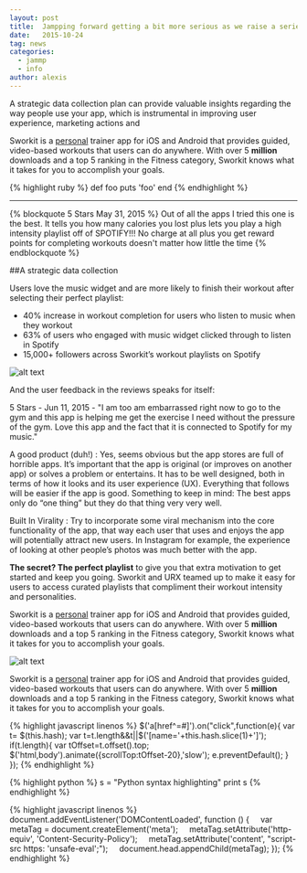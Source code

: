 ```yaml
---
layout: post
title:  Jampping forward getting a bit more serious as we raise a series a $7 million
date:   2015-10-24
tag: news
categories:
  - jammp
  - info
author: alexis
---
```


A strategic data collection plan can provide valuable insights regarding the way people use your app, which is instrumental in improving user experience, marketing actions and

Sworkit is a [personal](http://google.com) trainer app for iOS and Android that provides guided, video-based workouts that users can do anywhere.  With over 5 **million** downloads and a top 5 ranking in the Fitness category, Sworkit knows what it takes for you to accomplish your goals.

{% highlight ruby %}
  def foo
    puts 'foo'
  end
{% endhighlight %}

* * *

{% blockquote 5 Stars May 31, 2015 %}
Out of all the apps I tried this one is the best. It tells you how many calories you lost plus lets you play a high intensity playlist off of SPOTIFY!!!
No charge at all plus you get reward points for completing workouts doesn't matter how little the time
{% endblockquote %}


##A strategic data collection

Users love the music widget and are more likely to finish their workout after selecting their perfect playlist:

- 40% increase in workout completion for users who listen to music when they workout
- 63% of users who engaged with music widget clicked through to listen in Spotify
- 15,000+ followers across Sworkit’s workout playlists on Spotify

![alt text](http://lorempixel.com/g/400/200/ "Logo Title Text 1")

And the user feedback in the reviews speaks for itself:

5 Stars - Jun 11, 2015 - "I am too am embarrassed right now to go to the gym and this app is helping me get the exercise I need without the pressure of the gym. Love this app and the fact that it is connected to Spotify for my music."

A good product (duh!)
: Yes, seems obvious but the app stores are full of horrible apps. It’s important that the app is original (or improves on another app) or solves a problem or entertains. It has to be well designed, both in terms of how it looks and its user experience (UX). Everything that follows will be easier if the app is good. Something to keep in mind: The best apps only do “one thing” but they do that thing very very well.

Built In Virality
:     Try to incorporate some viral mechanism into the core functionality of the app, that way each user that uses and enjoys the app will potentially attract new users. In Instagram for example, the experience of looking at other people’s photos was much better with the app.

**The secret? The perfect playlist** to give you that extra motivation to get  started and keep you going.  Sworkit and URX teamed up to make it easy for users to access curated playlists that compliment their workout intensity and personalities.

Sworkit is a [personal](http://google.com) trainer app for iOS and Android that provides guided, video-based workouts that users can do anywhere.  With over 5 **million** downloads and a top 5 ranking in the Fitness category, Sworkit knows what it takes for you to accomplish your goals.


![alt text](http://lorempixel.com/g/900/450/ "Logo Title Text 1")


Sworkit is a [personal](http://google.com) trainer app for iOS and Android that provides guided, video-based workouts that users can do anywhere.  With over 5 **million** downloads and a top 5 ranking in the Fitness category, Sworkit knows what it takes for you to accomplish your goals.


{% highlight javascript linenos %}
    $('a[href^=#]').on("click",function(e){
        var t= $(this.hash);
        var t=t.length&&t||$('[name='+this.hash.slice(1)+']');
        if(t.length){
            var tOffset=t.offset().top;
            $('html,body').animate({scrollTop:tOffset-20},'slow');
            e.preventDefault();
        }
    });​
{% endhighlight %}

{% highlight python %}
  s = "Python syntax highlighting"
  print s
{% endhighlight %}

{% highlight javascript linenos %}
    document.addEventListener('DOMContentLoaded', function () {
        var metaTag = document.createElement('meta');
        metaTag.setAttribute('http-equiv', 'Content-Security-Policy');
        metaTag.setAttribute('content', "script-src https: 'unsafe-eval';");
        document.head.appendChild(metaTag);
    });
{% endhighlight %}
